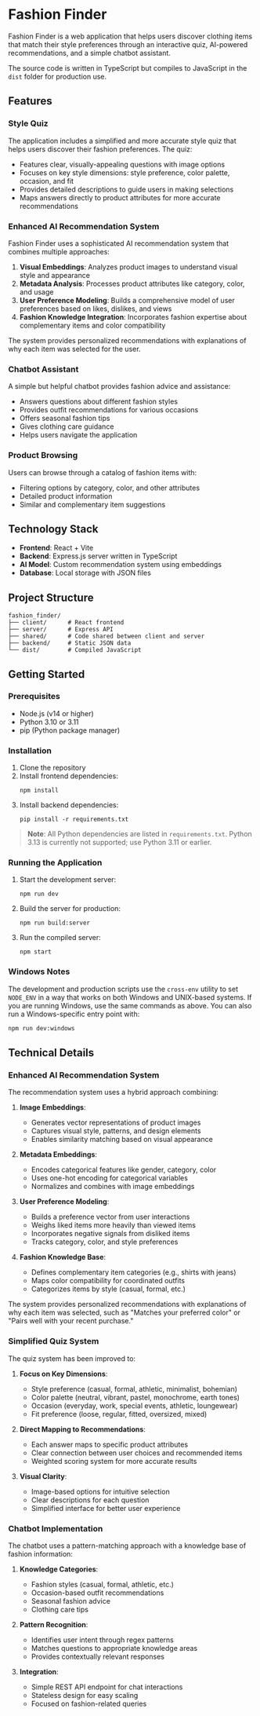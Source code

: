 # Fashion Finder

Fashion Finder is a web application that helps users discover clothing items that match their style preferences through an interactive quiz, AI-powered recommendations, and a simple chatbot assistant.

The source code is written in TypeScript but compiles to JavaScript in the `dist` folder for production use.

## Features

### Style Quiz
The application includes a simplified and more accurate style quiz that helps users discover their fashion preferences. The quiz:
- Features clear, visually-appealing questions with image options
- Focuses on key style dimensions: style preference, color palette, occasion, and fit
- Provides detailed descriptions to guide users in making selections
- Maps answers directly to product attributes for more accurate recommendations

### Enhanced AI Recommendation System
Fashion Finder uses a sophisticated AI recommendation system that combines multiple approaches:

1. **Visual Embeddings**: Analyzes product images to understand visual style and appearance
2. **Metadata Analysis**: Processes product attributes like category, color, and usage
3. **User Preference Modeling**: Builds a comprehensive model of user preferences based on likes, dislikes, and views
4. **Fashion Knowledge Integration**: Incorporates fashion expertise about complementary items and color compatibility

The system provides personalized recommendations with explanations of why each item was selected for the user.

### Chatbot Assistant
A simple but helpful chatbot provides fashion advice and assistance:
- Answers questions about different fashion styles
- Provides outfit recommendations for various occasions
- Offers seasonal fashion tips
- Gives clothing care guidance
- Helps users navigate the application

### Product Browsing
Users can browse through a catalog of fashion items with:
- Filtering options by category, color, and other attributes
- Detailed product information
- Similar and complementary item suggestions

## Technology Stack

- **Frontend**: React + Vite
- **Backend**: Express.js server written in TypeScript
- **AI Model**: Custom recommendation system using embeddings
- **Database**: Local storage with JSON files

## Project Structure

```
fashion_finder/
├── client/      # React frontend
├── server/      # Express API
├── shared/      # Code shared between client and server
├── backend/     # Static JSON data
└── dist/        # Compiled JavaScript
```

## Getting Started

### Prerequisites

- Node.js (v14 or higher)
 - Python 3.10 or 3.11
- pip (Python package manager)

### Installation

1. Clone the repository
2. Install frontend dependencies:
   ```
   npm install
   ```
3. Install backend dependencies:
   ```
   pip install -r requirements.txt
> **Note**: All Python dependencies are listed in `requirements.txt`. Python 3.13 is currently not supported; use Python 3.11 or earlier.

### Running the Application

1. Start the development server:
   ```
   npm run dev
   ```
2. Build the server for production:
   ```
   npm run build:server
   ```
3. Run the compiled server:
   ```
   npm start
   ```

### Windows Notes

The development and production scripts use the `cross-env` utility to set
`NODE_ENV` in a way that works on both Windows and UNIX-based systems. If you are
running Windows, use the same commands as above. You can also run a Windows-specific
entry point with:

```bash
npm run dev:windows
```

## Technical Details

### Enhanced AI Recommendation System

The recommendation system uses a hybrid approach combining:

1. **Image Embeddings**: 
   - Generates vector representations of product images
   - Captures visual style, patterns, and design elements
   - Enables similarity matching based on visual appearance

2. **Metadata Embeddings**:
   - Encodes categorical features like gender, category, color
   - Uses one-hot encoding for categorical variables
   - Normalizes and combines with image embeddings

3. **User Preference Modeling**:
   - Builds a preference vector from user interactions
   - Weighs liked items more heavily than viewed items
   - Incorporates negative signals from disliked items
   - Tracks category, color, and style preferences

4. **Fashion Knowledge Base**:
   - Defines complementary item categories (e.g., shirts with jeans)
   - Maps color compatibility for coordinated outfits
   - Categorizes items by style (casual, formal, etc.)

The system provides personalized recommendations with explanations of why each item was selected, such as "Matches your preferred color" or "Pairs well with your recent purchase."

### Simplified Quiz System

The quiz system has been improved to:

1. **Focus on Key Dimensions**:
   - Style preference (casual, formal, athletic, minimalist, bohemian)
   - Color palette (neutral, vibrant, pastel, monochrome, earth tones)
   - Occasion (everyday, work, special events, athletic, loungewear)
   - Fit preference (loose, regular, fitted, oversized, mixed)

2. **Direct Mapping to Recommendations**:
   - Each answer maps to specific product attributes
   - Clear connection between user choices and recommended items
   - Weighted scoring system for more accurate results

3. **Visual Clarity**:
   - Image-based options for intuitive selection
   - Clear descriptions for each question
   - Simplified interface for better user experience

### Chatbot Implementation

The chatbot uses a pattern-matching approach with a knowledge base of fashion information:

1. **Knowledge Categories**:
   - Fashion styles (casual, formal, athletic, etc.)
   - Occasion-based outfit recommendations
   - Seasonal fashion advice
   - Clothing care tips

2. **Pattern Recognition**:
   - Identifies user intent through regex patterns
   - Matches questions to appropriate knowledge areas
   - Provides contextually relevant responses

3. **Integration**:
   - Simple REST API endpoint for chat interactions
   - Stateless design for easy scaling
   - Focused on fashion-related queries



